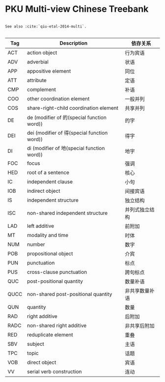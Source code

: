 <!--
# ========================================================================
# Copyright 2020 hankcs
#
# Licensed under the Apache License, Version 2.0 (the "License");
# you may not use this file except in compliance with the License.
# You may obtain a copy of the License at
#
#     http://www.apache.org/licenses/LICENSE-2.0
#
# Unless required by applicable law or agreed to in writing, software
# distributed under the License is distributed on an "AS IS" BASIS,
# WITHOUT WARRANTIES OR CONDITIONS OF ANY KIND, either express or implied.
# See the License for the specific language governing permissions and
# limitations under the License.
#
# The above copyright notice and this permission notice shall be included in all
# copies or substantial portions of the Software.
# ========================================================================
-->

# PKU Multi-view Chinese Treebank


```{eval-rst}

See also :cite:`qiu-etal-2014-multi`.
    
```

| Tag  | Description                                 | 依存关系       |
| ---- | ------------------------------------------- | -------------- |
| ACT  | action object                               | 行为宾语       |
| ADV  | adverbial                                   | 状语           |
| APP  | appositive element                          | 同位           |
| ATT  | attribute                                   | 定语           |
| CMP  | complement                                  | 补语           |
| COO  | other coordination element                  | 一般并列       |
| COS  | share-right-child coordination element      | 共享并列       |
| DE   | de (modifier of 的(special function word))  | 的字           |
| DEI  | dei (modifier of 得(special function word)) | 得字           |
| DI   | di (modifier of 地(special function word))  | 地字           |
| FOC  | focus                                       | 强调           |
| HED  | root of a sentence                          | 核心           |
| IC   | independent clause                          | 小句           |
| IOB  | indirect object                             | 间接宾语       |
| IS   | independent structure                       | 独立结构       |
| ISC  | non-shared independent structure            | 并列式独立结构 |
| LAD  | left additive                               | 前附加         |
| MT   | modality and time                           | 时体           |
| NUM  | number                                      | 数字           |
| POB  | propositional object                        | 介宾           |
| PUN  | punctuation                                 | 标点           |
| PUS  | cross-clause punctuation                    | 跨句标点       |
| QUC  | post-positional quantity                    | 数量补语       |
| QUCC | non-shared post-positional quantity         | 非共享数量补语 |
| QUN  | quantity                                    | 数量           |
| RAD  | right additive                              | 后附加         |
| RADC | non-shared right additive                   | 非共享后附加   |
| RED  | reduplicate element                         | 重叠           |
| SBV  | subject                                     | 主语           |
| TPC  | topic                                       | 话题           |
| VOB  | direct object                               | 宾语           |
| VV   | serial verb construction                    | 连动           |
